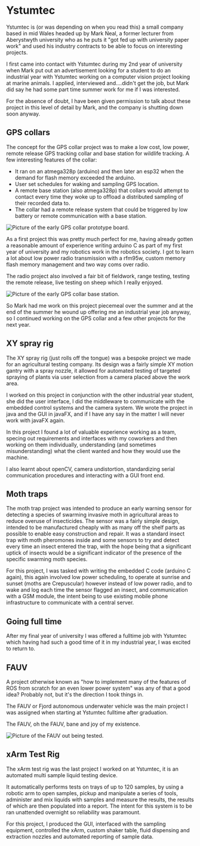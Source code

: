 
# Ystumtec

Ystumtec is (or was depending on when you read this) a small company based in mid Wales headed up by Mark Neal, a former lecturer from Aberystwyth university who as he puts it "got fed up with university paper work" and used his industry contracts to be able to focus on interesting projects.

I first came into contact with Ystumtec during my 2nd year of university when Mark put out an advertisement looking for a student to do an industrial year with Ystumtec working on a computer vision project looking at marine animals. I applied, interviewed and....didn't get the job, but Mark did say he had some part time summer work for me if I was interested.

For the absence of doubt, I have been given permission to talk about these project in this level of detail by Mark, and the company is shutting down soon anyway.

## GPS collars

The concept for the GPS collar project was to make a low cost, low power, remote release GPS tracking collar and base station for wildlife tracking. A few interesting features of the collar:

- It ran on an atmega328p (arduino) and then later an esp32 when the demand for flash memory exceeded the arduino. 
- User set schedules for waking and sampling GPS location.
- A remote base station (also atmega328p) that collars would attempt to contact every time they woke up to offload a distributed sampling of their recorded data to.
- The collar had a remote release system that could be triggered by low battery or remote communication with a base station.

<img src="images/GPScollar.jpg" alt="Picture of the early GPS collar prototype board.">

As a first project this was pretty much perfect for me, having already gotten a reasonable amount of experience writing arduino C as part of my first year of university and my robotics work in the robotics society. I got to learn a lot about low power radio transmission with a rfm95w, custom memory flash memory management and two way coms over radio.

The radio project also involved a fair bit of fieldwork, range testing, testing the remote release, live testing on sheep which I really enjoyed.

<img src="images/GPSbasestation.jpg" alt="Picture of the early GPS collar base station.">

So Mark had me work on this project piecemeal over the summer and at the end of the summer he wound up offering me an industrial year job anyway, so I continued working on the GPS collar and a few other projects for the next year.



## XY spray rig

The XY spray rig (just rolls off the tongue) was a bespoke project we made for an agricultural testing company. Its design was a fairly simple XY motion gantry with a spray nozzle, it allowed for automated testing of targeted spraying of plants via user selection from a camera placed above the work area.

I worked on this project in conjunction with the other industrial year student, she did the user interface, I did the middleware to communicate with the embedded control systems and the camera system. We wrote the project in java and the GUI in javaFX, and if I have any say in the matter I will never work with javaFX again.

In this project I found a lot of valuable experience working as a team, specing out requirements and interfaces with my coworkers and then working on them individually, understanding (and sometimes misunderstanding) what the client wanted and how they would use the machine.

I also learnt about openCV, camera undistortion, standardizing serial communication procedures and interacting with a GUI front end.

## Moth traps

The moth trap project was intended to produce an early warning sensor for detecting a species of swarming invasive moth in agricultural areas to reduce overuse of insecticides. The sensor was a fairly simple design, intended to be manufactured cheaply with as many off the shelf parts as possible to enable easy construction and repair. It was a standard insect trap with moth pheromones inside and some sensors to try and detect every time an insect entered the trap, with the hope being that a significant uptick of insects would be a significant indicator of the presence of the specific swarming moth species.

For this project, I was tasked with writing the embedded C code (arduino C again), this again involved low power scheduling, to operate at sunrise and sunset (moths are Crepuscular) however instead of low power radio, and to wake and log each time the sensor flagged an insect, and communication with a GSM module, the intent being to use existing mobile phone infrastructure to communicate with a central server.

## Going full time

After my final year of university I was offered a fulltime job with Ystumtec which having had such a good time of it in my industrial year, I was excited to return to.

## FAUV
A project otherwise known as "how to implement many of the features of ROS from scratch for an even lower power system" was any of that a good idea? Probably not, but it's the direction I took things in.

The FAUV or Fjord autonomous underwater vehicle was the main project I was assigned when starting at Ystumtec fulltime after graduation.

The FAUV, oh the FAUV, bane and joy of my existence.

<img src="images/FAUV.jpg" alt="Picture of the FAUV out being tested.">

## xArm Test Rig

The xArm test rig was the last project I worked on at Ystumtec, it is an automated multi sample liquid testing device.

It automatically performs tests on trays of up to 120 samples, by using a robotic arm to open samples, pickup and manipulate a series of tools, administer and mix liquids with samples and measure the results, the results of which are then populated into a report. The intent for this system is to be ran unattended overnight so reliability was paramount.

For this project, I produced the GUI, interfaced with the sampling equipment, controlled the xArm, custom shaker table, fluid dispensing and extraction nozzles and automated reporting of sample data.
